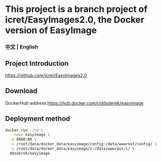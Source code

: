 # This project is a branch project of icret/EasyImages2.0, the Docker version of EasyImage

### [中文](https://github.com/DDSRem/easyimage/blob/master/README.md) | English
## Project Introduction
https://github.com/icret/EasyImages2.0
## Download
DockerHub address:https://hub.docker.com/r/ddsderek/easyimage
## Deployment method
``` bash 
docker run -itd \
  --name easyimage \
  -p 8080:80 \
  -v /root/data/docker_data/easyimage/config:/data/wwwroot/config/ \
  -v /root/data/docker_data/easyimage/i:/data/wwwroot/i/ \
  ddsderek/easyimage
```
